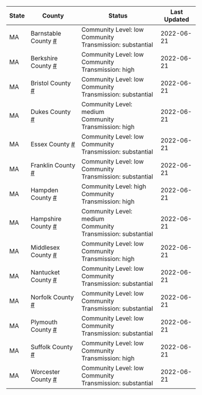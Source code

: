 State | County | Status | Last Updated
--- | --- | --- | --- 
MA | Barnstable County <a href="#barnstable_county">#</a> | <a name="barnstable_county"></a>Community Level: low<br/>Community Transmission: substantial | 2022-06-21
MA | Berkshire County <a href="#berkshire_county">#</a> | <a name="berkshire_county"></a>Community Level: low<br/>Community Transmission: high | 2022-06-21
MA | Bristol County <a href="#bristol_county">#</a> | <a name="bristol_county"></a>Community Level: low<br/>Community Transmission: substantial | 2022-06-21
MA | Dukes County <a href="#dukes_county">#</a> | <a name="dukes_county"></a>Community Level: medium<br/>Community Transmission: high | 2022-06-21
MA | Essex County <a href="#essex_county">#</a> | <a name="essex_county"></a>Community Level: low<br/>Community Transmission: substantial | 2022-06-21
MA | Franklin County <a href="#franklin_county">#</a> | <a name="franklin_county"></a>Community Level: low<br/>Community Transmission: substantial | 2022-06-21
MA | Hampden County <a href="#hampden_county">#</a> | <a name="hampden_county"></a>Community Level: high<br/>Community Transmission: high | 2022-06-21
MA | Hampshire County <a href="#hampshire_county">#</a> | <a name="hampshire_county"></a>Community Level: medium<br/>Community Transmission: substantial | 2022-06-21
MA | Middlesex County <a href="#middlesex_county">#</a> | <a name="middlesex_county"></a>Community Level: low<br/>Community Transmission: high | 2022-06-21
MA | Nantucket County <a href="#nantucket_county">#</a> | <a name="nantucket_county"></a>Community Level: low<br/>Community Transmission: substantial | 2022-06-21
MA | Norfolk County <a href="#norfolk_county">#</a> | <a name="norfolk_county"></a>Community Level: low<br/>Community Transmission: substantial | 2022-06-21
MA | Plymouth County <a href="#plymouth_county">#</a> | <a name="plymouth_county"></a>Community Level: low<br/>Community Transmission: substantial | 2022-06-21
MA | Suffolk County <a href="#suffolk_county">#</a> | <a name="suffolk_county"></a>Community Level: low<br/>Community Transmission: high | 2022-06-21
MA | Worcester County <a href="#worcester_county">#</a> | <a name="worcester_county"></a>Community Level: low<br/>Community Transmission: substantial | 2022-06-21
